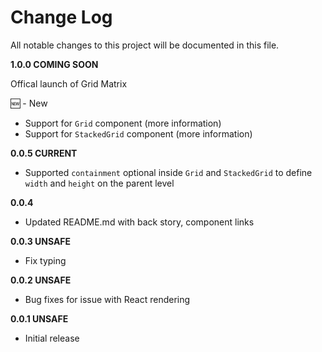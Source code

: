 # Change Log

All notable changes to this project will be documented in this file.

**1.0.0 COMING SOON**

Offical launch of Grid Matrix

:new: - New
- Support for `Grid` component (more information)
- Support for `StackedGrid` component (more information)

**0.0.5 CURRENT**

- Supported `containment` optional inside `Grid` and `StackedGrid` to define `width` and `height` on the parent level

**0.0.4**

- Updated README.md with back story, component links

**0.0.3 UNSAFE**

- Fix typing

**0.0.2 UNSAFE**

- Bug fixes for issue with React rendering

**0.0.1 UNSAFE**

- Initial release